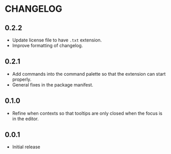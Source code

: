 # CHANGELOG

## 0.2.2
- Update license file to have `.txt` extension.
- Improve formatting of changelog.

## 0.2.1
- Add commands into the command palette so that the extension can start properly.
- General fixes in the package manifest.

## 0.1.0
- Refine when contexts so that tooltips are only closed when the focus is in the editor.

## 0.0.1
- Initial release
